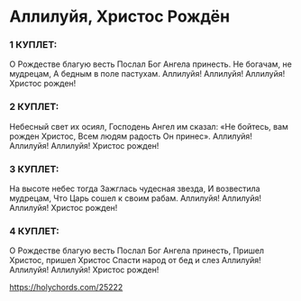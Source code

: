 # Аллилуйя, Христос Рождён

<article class="song">
<h3> 1 КУПЛЕТ:</h3>
О Рождестве благую весть
Послал Бог Ангела принесть.
Не богачам, не мудрецам,
А бедным в поле пастухам.
Аллилуйя! Аллилуйя!
Аллилуйя! Христос рожден!
<h3> 2 КУПЛЕТ:</h3>
Небесный свет их осиял,
Господень Ангел им сказал:
«Не бойтесь, вам рожден Христос,
Всем людям радость Он принес».
Аллилуйя! Аллилуйя!
Аллилуйя! Христос рожден!
<h3> 3 КУПЛЕТ:</h3>
На высоте небес тогда
Зажглась чудесная звезда,
И возвестила мудрецам,
Что Царь сошел к своим рабам.
Аллилуйя! Аллилуйя!
Аллилуйя! Христос рожден!
<h3> 4 КУПЛЕТ:</h3>
О Рождестве благую весть
Послал Бог Ангела принесть,
Пришел Христос, пришел Христос
Спасти народ от бед и слез
Аллилуйя! Аллилуйя!
Аллилуйя! Христос рожден!
</article>

<https://holychords.com/25222>

